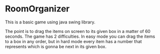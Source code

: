# RoomOrganizer

This is a basic game using java swing library.

The point is to drag the items on screen to its given box in a matter of 60 seconds.
The game has 2 difficulties. In easy mode you can drag the items to a box in any order, but in hard mode every item has a number that represents
which is gonna be next in its given box.
